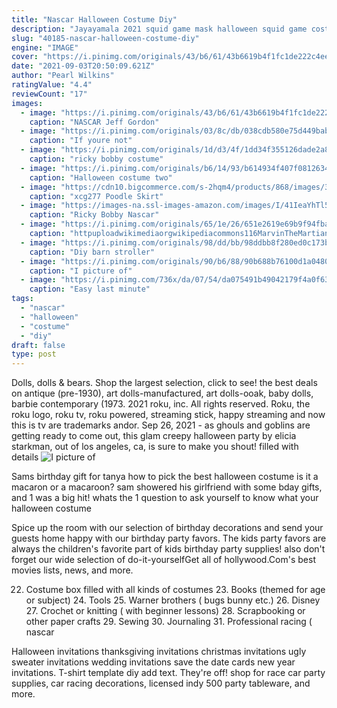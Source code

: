 ```yaml
---
title: "Nascar Halloween Costume Diy"
description: "Jayayamala 2021 squid game mask halloween squid game costume cosplay face cover masquerade accessories halloween props jayayamala $16.96 $ 16 . 96 compound 10-pack case of"
slug: "40185-nascar-halloween-costume-diy"
engine: "IMAGE"
cover: "https://i.pinimg.com/originals/43/b6/61/43b6619b4f1fc1de222c4ee1de02ac91.jpg"
date: "2021-09-03T20:50:09.621Z"
author: "Pearl Wilkins"
ratingValue: "4.4"
reviewCount: "17"
images:
  - image: "https://i.pinimg.com/originals/43/b6/61/43b6619b4f1fc1de222c4ee1de02ac91.jpg"
    caption: "NASCAR Jeff Gordon"
  - image: "https://i.pinimg.com/originals/03/8c/db/038cdb580e75d449babfb9a7cb90fdd3.jpg"
    caption: "If youre not"
  - image: "https://i.pinimg.com/originals/1d/d3/4f/1dd34f355126dade2a8acc458b132c6b.jpg"
    caption: "ricky bobby costume"
  - image: "https://i.pinimg.com/originals/b6/14/93/b614934f407f0812634433e76bb48412.jpg"
    caption: "Halloween costume two"
  - image: "https://cdn10.bigcommerce.com/s-2hqm4/products/868/images/35421/cg277__32151.1536714042.1280.1280.jpg?c=2"
    caption: "xcg277 Poodle Skirt"
  - image: "https://images-na.ssl-images-amazon.com/images/I/41IeaYhTl5L.jpg"
    caption: "Ricky Bobby Nascar"
  - image: "https://i.pinimg.com/originals/65/1e/26/651e2619e69b9f94fba9ab645b82e327.jpg"
    caption: "httpuploadwikimediaorgwikipediacommons116MarvinTheMartian-3882jpg Marvin"
  - image: "https://i.pinimg.com/originals/98/dd/bb/98ddbb8f280ed0c173bcc9d91f0cf83b.jpg"
    caption: "Diy barn stroller"
  - image: "https://i.pinimg.com/originals/90/b6/88/90b688b76100d1a04808c84e3448cb8e.jpg"
    caption: "I picture of"
  - image: "https://i.pinimg.com/736x/da/07/54/da075491b49042179f4a0f63683bd73a--swat-costume-holidays-halloween.jpg"
    caption: "Easy last minute"
tags:
  - "nascar"
  - "halloween"
  - "costume"
  - "diy"
draft: false
type: post
---
```


Dolls, dolls & bears. Shop the largest selection, click to see! the best deals on antique (pre-1930), art dolls-manufactured, art dolls-ooak, baby dolls, barbie contemporary (1973. 2021 roku, inc. All rights reserved. Roku, the roku logo, roku tv, roku powered, streaming stick, happy streaming and now this is tv are trademarks andor. Sep 26, 2021 - as ghouls and goblins are getting ready to come out, this glam creepy halloween party by elicia starkman, out of los angeles, ca, is sure to make you shout! filled with details
![I picture of](https://i.pinimg.com/originals/90/b6/88/90b688b76100d1a04808c84e3448cb8e.jpg "I picture of")

Sams birthday gift for tanya  how to pick the best halloween costume  is it a macaron or a macaroon? sam showered his girlfriend with some bday gifts, and 1 was a big hit! whats the 1 question to ask yourself  to know what your halloween costume
<!--inArticleAds-->

<!--galleryOne-->

Spice up the room with our selection of birthday decorations and send your guests home happy with our birthday party favors. The kids party favors are always the children's favorite part of kids birthday party supplies! also don't forget our wide selection of do-it-yourselfGet all of hollywood.Com's best movies lists, news, and more.
<!--inArticleAds-->

<!--galleryTwo-->

22. Costume box filled with all kinds of costumes 23. Books (themed for age or subject) 24. Tools 25. Warner brothers ( bugs bunny etc.) 26. Disney 27. Crochet or knitting ( with beginner lessons) 28. Scrapbooking or other paper crafts 29. Sewing 30. Journaling 31. Professional racing ( nascar
<!--galleryThree-->

Halloween invitations thanksgiving invitations christmas invitations ugly sweater invitations wedding invitations save the date cards new year invitations.  T-shirt template diy add text. They're off! shop for race car party supplies, car racing decorations, licensed indy 500 party tableware, and more.